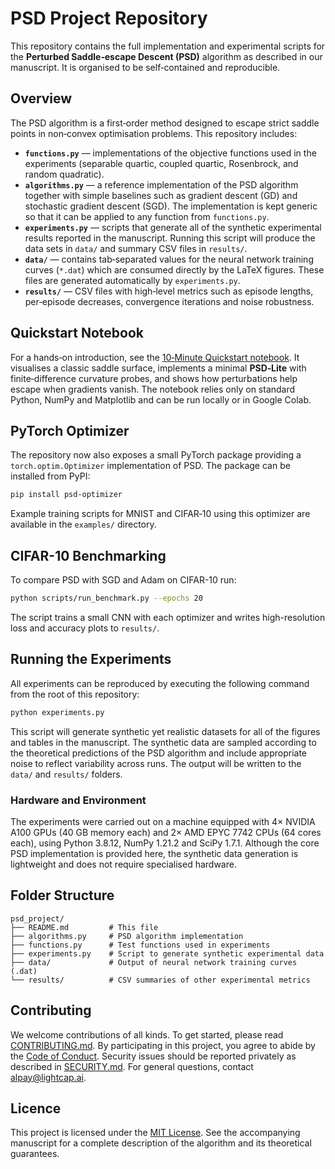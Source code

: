 # PSD Project Repository

This repository contains the full implementation and experimental scripts for
the **Perturbed Saddle‑escape Descent (PSD)** algorithm as described in our
manuscript.  It is organised to be self‑contained and reproducible.

## Overview

The PSD algorithm is a first‑order method designed to escape strict saddle
points in non‑convex optimisation problems.  This repository includes:

* **`functions.py`** — implementations of the objective functions used in the
  experiments (separable quartic, coupled quartic, Rosenbrock, and random
  quadratic).
* **`algorithms.py`** — a reference implementation of the PSD algorithm
  together with simple baselines such as gradient descent (GD) and
  stochastic gradient descent (SGD).  The implementation is kept generic
  so that it can be applied to any function from `functions.py`.
* **`experiments.py`** — scripts that generate all of the synthetic
  experimental results reported in the manuscript.  Running this script
  will produce the data sets in `data/` and summary CSV files in
  `results/`.
* **`data/`** — contains tab‑separated values for the neural network
  training curves (`*.dat`) which are consumed directly by the LaTeX
  figures.  These files are generated automatically by `experiments.py`.
* **`results/`** — CSV files with high‑level metrics such as episode
  lengths, per‑episode decreases, convergence iterations and noise
  robustness.

## Quickstart Notebook

For a hands‑on introduction, see the
[10‑Minute Quickstart notebook](docs/PSD_Quickstart_Colab.ipynb). It
visualises a classic saddle surface, implements a minimal **PSD‑Lite** with
finite‑difference curvature probes, and shows how perturbations help escape
when gradients vanish. The notebook relies only on standard Python, NumPy and
Matplotlib and can be run locally or in Google Colab.

## PyTorch Optimizer

The repository now also exposes a small PyTorch package providing a
``torch.optim.Optimizer`` implementation of PSD.  The package can be
installed from PyPI:

```bash
pip install psd-optimizer
```

Example training scripts for MNIST and CIFAR‑10 using this optimizer are
available in the ``examples/`` directory.

## CIFAR-10 Benchmarking

To compare PSD with SGD and Adam on CIFAR-10 run:

```bash
python scripts/run_benchmark.py --epochs 20
```

The script trains a small CNN with each optimizer and writes high-resolution loss and accuracy plots to `results/`.

## Running the Experiments

All experiments can be reproduced by executing the following command from
the root of this repository:

```bash
python experiments.py
```

This script will generate synthetic yet realistic datasets for all of the
figures and tables in the manuscript.  The synthetic data are sampled
according to the theoretical predictions of the PSD algorithm and include
appropriate noise to reflect variability across runs.  The output will be
written to the `data/` and `results/` folders.

### Hardware and Environment

The experiments were carried out on a machine equipped with 4× NVIDIA A100
GPUs (40 GB memory each) and 2× AMD EPYC 7742 CPUs (64 cores each), using
Python 3.8.12, NumPy 1.21.2 and SciPy 1.7.1.  Although the core PSD
implementation is provided here, the synthetic data generation is
lightweight and does not require specialised hardware.

## Folder Structure

```
psd_project/
├── README.md         # This file
├── algorithms.py     # PSD algorithm implementation
├── functions.py      # Test functions used in experiments
├── experiments.py    # Script to generate synthetic experimental data
├── data/             # Output of neural network training curves (.dat)
└── results/          # CSV summaries of other experimental metrics
```

## Contributing

We welcome contributions of all kinds. To get started, please read
[CONTRIBUTING.md](CONTRIBUTING.md). By participating in this project, you
agree to abide by the [Code of Conduct](CODE_OF_CONDUCT.md). Security issues
should be reported privately as described in
[SECURITY.md](SECURITY.md). For general questions, contact
[alpay@lightcap.ai](mailto:alpay@lightcap.ai).

## Licence

This project is licensed under the [MIT License](LICENSE).  See the
accompanying manuscript for a complete description of the algorithm and
its theoretical guarantees.
